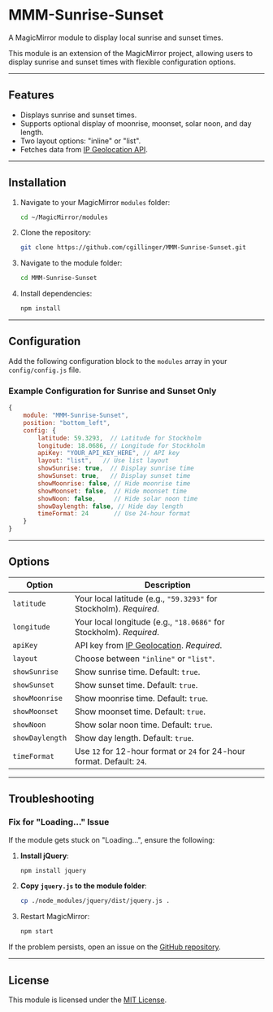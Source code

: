 
# MMM-Sunrise-Sunset

A MagicMirror module to display local sunrise and sunset times.

This module is an extension of the MagicMirror project, allowing users to display sunrise and sunset times with flexible configuration options.

---

## Features

- Displays sunrise and sunset times.
- Supports optional display of moonrise, moonset, solar noon, and day length.
- Two layout options: "inline" or "list".
- Fetches data from [IP Geolocation API](https://ipgeolocation.io/).

---

## Installation

1. Navigate to your MagicMirror `modules` folder:
   ```bash
   cd ~/MagicMirror/modules
   ```

2. Clone the repository:
   ```bash
   git clone https://github.com/cgillinger/MMM-Sunrise-Sunset.git
   ```

3. Navigate to the module folder:
   ```bash
   cd MMM-Sunrise-Sunset
   ```

4. Install dependencies:
   ```bash
   npm install
   ```

---

## Configuration

Add the following configuration block to the `modules` array in your `config/config.js` file.

### Example Configuration for Sunrise and Sunset Only

```javascript
{
    module: "MMM-Sunrise-Sunset",
    position: "bottom_left",
    config: {
        latitude: 59.3293,  // Latitude for Stockholm
        longitude: 18.0686, // Longitude for Stockholm
        apiKey: "YOUR_API_KEY_HERE", // API key
        layout: "list",   // Use list layout
        showSunrise: true,  // Display sunrise time
        showSunset: true,   // Display sunset time
        showMoonrise: false, // Hide moonrise time
        showMoonset: false,  // Hide moonset time
        showNoon: false,     // Hide solar noon time
        showDaylength: false, // Hide day length
        timeFormat: 24       // Use 24-hour format
    }
}
```

---

## Options

| **Option**        | **Description**                                                                 |
|--------------------|---------------------------------------------------------------------------------|
| `latitude`         | Your local latitude (e.g., `"59.3293"` for Stockholm). *Required*.             |
| `longitude`        | Your local longitude (e.g., `"18.0686"` for Stockholm). *Required*.            |
| `apiKey`           | API key from [IP Geolocation](https://ipgeolocation.io/). *Required*.          |
| `layout`           | Choose between `"inline"` or `"list"`.                                         |
| `showSunrise`      | Show sunrise time. Default: `true`.                                            |
| `showSunset`       | Show sunset time. Default: `true`.                                             |
| `showMoonrise`     | Show moonrise time. Default: `true`.                                           |
| `showMoonset`      | Show moonset time. Default: `true`.                                            |
| `showNoon`         | Show solar noon time. Default: `true`.                                         |
| `showDaylength`    | Show day length. Default: `true`.                                              |
| `timeFormat`       | Use `12` for 12-hour format or `24` for 24-hour format. Default: `24`.         |

---

## Troubleshooting

### Fix for "Loading..." Issue

If the module gets stuck on "Loading...", ensure the following:

1. **Install jQuery**:
   ```bash
   npm install jquery
   ```

2. **Copy `jquery.js` to the module folder**:
   ```bash
   cp ./node_modules/jquery/dist/jquery.js .
   ```

3. Restart MagicMirror:
   ```bash
   npm start
   ```

If the problem persists, open an issue on the [GitHub repository](https://github.com/cgillinger/MMM-Sunrise-Sunset/issues).

---

## License

This module is licensed under the [MIT License](https://opensource.org/licenses/MIT).
